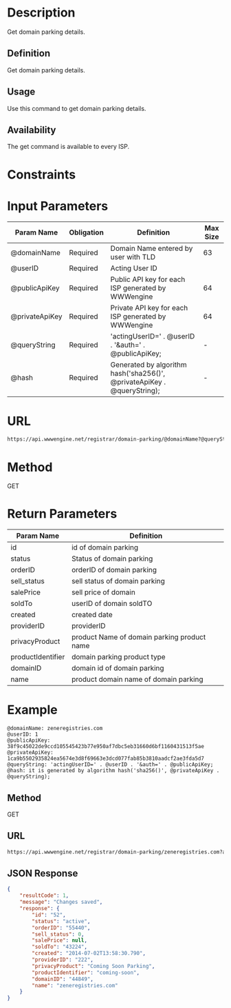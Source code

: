 Description
=============
Get domain parking details.

Definition
------------
Get domain parking details.

Usage
------------
Use this command to get domain parking details.

Availability
-------------
The get command is available to every ISP.

Constraints
=============

Input Parameters
=================
| Param Name | Obligation | Definition | Max Size |
| ------------- | ------------- | ------------- | ------------- |
| @domainName | Required | Domain Name entered by user with TLD | 63 |
| @userID | Required | Acting User ID | |
| @publicApiKey | Required | Public API key for each ISP generated by WWWengine | 64 |
| @privateApiKey | Required | Private API key for each ISP generated by WWWengine | 64 |
| @queryString | Required | 'actingUserID=' . @userID . '&auth=' . @publicApiKey; | - |
| @hash | Required | Generated by algorithm hash('sha256()', @privateApiKey . @queryString); | - |

URL
===========
```html
https://api.wwwengine.net/registrar/domain-parking/@domainName?@queryString&hash=@hash
```
Method
========
GET

Return Parameters
=================
| Param Name| Definition |
| ------------- | ------------- |
| id | id of domain parking |
| status | Status of domain parking |
| orderID | orderID of domain parking |
| sell_status |sell status of domain parking |
| salePrice | sell price of domain |
| soldTo | userID of domain soldTO  |
| created | created date  |
| providerID | providerID |
| privacyProduct | product Name of domain parking product name |
| productIdentifier | domain parking product type |
| domainID | domain id of domain parking |
| name | product domain name of domain parking |

Example
=========
````
@domainName: zeneregistries.com
@userID: 1
@publicApiKey: 38f9c45022de9ccd105545423b77e950af7dbc5eb31660d6bf1160431513f5ae
@privateApiKey: 1ca9b5502935824ea5674e3d8f69663e3dcd077fab85b3810aadcf2ae3fda5d7
@queryString: 'actingUserID=' . @userID . '&auth=' . @publicApiKey;
@hash: it is generated by algorithm hash('sha256()', @privateApiKey . @queryString);
````
Method
----------

GET

URL
----------

````html
https://api.wwwengine.net/registrar/domain-parking/zeneregistries.com?actingUserID=1&auth=38f9c45022de9ccd105545423b77e950af7dbc5eb31660d6bf1160431513f5ae&hash=1ca9b5502935824ea5674e3d8f69663e3dcd077fab85b3810aadcf2ae3fda5d7
````
JSON Response
--------------------

````json
{
    "resultCode": 1,
    "message": "Changes saved",
    "response": {
        "id": "52",
        "status": "active",
        "orderID": "55440",
        "sell_status": 0,
        "salePrice": null,
        "soldTo": "43224",
        "created": "2014-07-02T13:58:30.790",
        "providerID": "222",
        "privacyProduct": "Coming Soon Parking",
        "productIdentifier": "coming-soon",
        "domainID": "44849",
        "name": "zeneregistries.com"
    }
}
````
